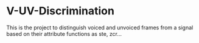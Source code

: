 # V-UV-Discrimination
This is the project to distinguish voiced and unvoiced frames from a signal based on their attribute functions as ste, zcr...
